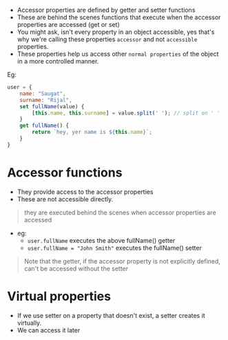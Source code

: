 - Accessor properties are defined by getter and setter functions
- These are behind the scenes functions that execute when the accessor properties are accessed (get or set)
- You might ask, isn't every property in an object accessible, yes that's why we're calling these properties `accessor` and not `accessible` properties.
- These properties help us access other `normal properties` of the object in a more controlled manner.

Eg: 
```js
user = {
    name: "Saugat",
    surname: "Rijal",
    set fullName(value) {
        [this.name, this.surname] = value.split(' '); // split on ' ' 
    }
    get fullName() {
        return `hey, yer name is ${this.name}`;
    }
}
```
# Accessor functions
- They provide access to the accessor properties
- These are not accessible directly. 
> they are executed behind the scenes when accessor properties are accessed

- eg: 
    - `user.fullName` executes the above fullName() getter
    - `user.fullName = "John Smith"` executes the fullName() setter 

> Note that the getter, if the accessor property is not explicitly defined, can't be accessed without the setter 


# Virtual properties
- If we use setter on a property that doesn't exist, a setter creates it virtually.
- We can access it later